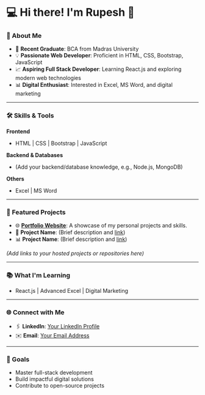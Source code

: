 # 💻 Hi there! I'm Rupesh 👋  

### 🚀 About Me  
- 🌟 **Recent Graduate**: BCA from Madras University  
- 💡 **Passionate Web Developer**: Proficient in HTML, CSS, Bootstrap, JavaScript  
- 📈 **Aspiring Full Stack Developer**: Learning React.js and exploring modern web technologies  
- 📊 **Digital Enthusiast**: Interested in Excel, MS Word, and digital marketing  

---

### 🛠️ Skills & Tools  
**Frontend**  
- HTML | CSS | Bootstrap | JavaScript  

**Backend & Databases**  
- (Add your backend/database knowledge, e.g., Node.js, MongoDB)  

**Others**  
- Excel | MS Word  

---

### 📂 Featured Projects  
- 🌐 **[Portfolio Website](#)**: A showcase of my personal projects and skills.  
- 📑 **Project Name**: (Brief description and [link](#))  
- 📊 **Project Name**: (Brief description and [link](#))  

*(Add links to your hosted projects or repositories here)*  

---

### 📚 What I'm Learning  
- React.js | Advanced Excel | Digital Marketing  

---

### 🌐 Connect with Me  
- 🖇️ **LinkedIn**: [Your LinkedIn Profile](#)  
- ✉️ **Email**: [Your Email Address](#)  

---

### 🎯 Goals  
- Master full-stack development  
- Build impactful digital solutions  
- Contribute to open-source projects  

